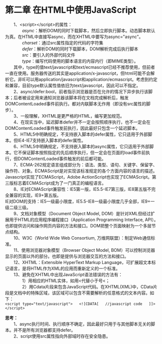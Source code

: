 # 第二章 在HTML中使用JavaScript
　　1、&lt;script&gt;&lt;/script&gt;的属性：  
　　　　*async*：解析DOM的同时下载脚本，然后立即执行脚本。动态脚本默认为真。在HTML中直接写async，而在XHTML中要写为async="async"。  
　　　　*charset*：通过src属性指定的代码的字符集  
　　　　*defer*：解析DOM的同时下载脚本，DOM解析完成后执行脚本  
　　　　*src*：要引入的外部代码文件  
　　　　*type*：编写代码使用的脚本语言的内容内行（即MIME类型）。  
　　其中，type的值text/javascript和text/ecmascript已经不推荐使用，但前者一直在使用。服务器传送的其实是application/x-javascript，但html可能不会解析它。非IE可以用application/javascript和application/ecmascript。考虑到约定和兼容，目前type默认属性值依旧为text/javascript，因此可以不指定。  
　　2、async/defer:bool，前者指示浏览器是否在允许的情况下异步执行该脚本；后者被设定用来通知浏览器该脚本将在文档完成解析后，触发DOMContentLoaded事件前执行。都对内联脚本无作用（即没有src属性的脚步）。  
　　3、一般理解，XHTML是更严格的HTML，编写更加规范。  
　　4、在现实当中，延迟脚本defer并不一定会按照顺序执行，也不一定会在DOMContentLoaded事件触发前执行，因此最好只包含一个延迟脚本。  
　　5、HTML5中明确规定，不支持嵌入脚本的defer属性，它只适用于外部脚本。但IE4-IE7支持嵌入脚本的defer属性。  
　　6、HTML5中明确规定，不支持嵌入脚本的async属性，它只适用于外部脚本。它不保证脚本按照指定的先后顺序执行，但一定会在页面的load事件前执行，但DOMContentLoaded事件触发的前后都可能。  
　　7、ECMA-262规定语言组成部分为：语法、类型、语句、关键字、保留字、操作符、对象。ECMAScript是对实现该标准规定的各个方面内容的语言的描述。Javascript实现了ECMAScript，Adobe ActionScript也实现了ECMAScript。第三版标志着ECMAScript成为了一门真正的编程语言。  
　　8、IE对ECMAScript兼容性：IE5第一版，IE5.5-IE7第三版，IE8第五版不完全兼容的实现，IE9+第五版。  
IE对DOM的支持：IE5一级最小限度，IE5.5-IE8一级最小限度几乎全部，IE9+一级二级三级。  
　　9、文档对象模型（Document Object Model, DOM）是针对XML但经过扩展用于HTML的应用程序编程接口（Application Programming Interface, API）。也即提供访问和操作网页内容的方法和接口。DOM把整个页面映射为一个多层节点结构。  
　　10、W3C（World Wide Web Consortium, 万维网联盟）：制定Web通信标准。  
　　11、使用浏览器对象模型（Browser Object Model, BOM）可以控制浏览器显示的页面以外的部分。也即是提供与浏览器交互的方法和接口。  
　　12、XHTML：Extensible HyperText Markup Language，可扩展超文本标记语言，是将HTML作为XML的应用而重新定义的一个标准。  
　　13、避免在XHTML中出现JavaScript语法错误的方法有：  
　　　　1）用相应的HTML实体，如用&lt;代替小于号<；  
　　　　2）用Cdata片段来包含JavaScript代码。在XHTML(XML)中，CData片段是文档中的特殊区域，该区域可以包含不需要解析的任意格式的文本内容。如下：  
`<script type="text/javascript">  
    <![CDATA[  
       //javascript code  
    ]]>  
</script>`  

**思考：**  
　　1、async执行时间、执行顺序不确定，因此最好只用于与其他脚本无关的脚本。并不是所有浏览器都支持defer。  
　　2、script使用src属性指向外部域时存在安全隐患。  
